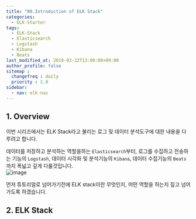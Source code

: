 ```yaml
---
title: "00.Introduction of ELK Stack"
categories: 
  - ELK-Starter
tags:
  - ELK-Stack
  - Elasticsearch
  - Logstash
  - Kibana
  - Beats
last_modified_at: 2019-03-22T13:00:00+09:00
author_profile: false
sitemap :
  changefreq : daily
  priority : 1.0
sidebar:
  - nav: elk-nav
---
```


## 1. Overview
이번 시리즈에서는 ELK Stack라고 불리는 로그 및 데이터 분석도구에 대한 내용을 다루려고 합니다.  

데이터를 저장하고 분석하는 역할을하는 `Elasticsearch`부터, 로그를 수집하고 전송하는 기능의 `Logstash`, 데이터 시각화 및 분석기능의 `Kibana`, 데이터 수집기능의 `Beats`까지 폭넓고 깊게 다룰것입니다.  
![image](https://user-images.githubusercontent.com/15958325/56702620-f4d96800-673f-11e9-8628-3c5c97389c85.png)  

먼저 튜토리얼로 넘어가기전에 ELK stack이란 무엇인지, 어떤 역할을 하는지 짚고 넘어가도록 하겠습니다.  

## 2. ELK Stack
